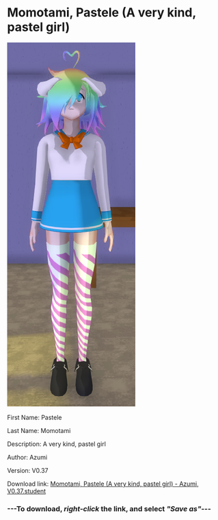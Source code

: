 # Momotami, Pastele (A very kind, pastel girl)

<img src = "https://raw.githubusercontent.com/Arbiter1223/Daigaku-Gurashi-Custom-Students/master/Students/Files/Momotami%2C%20Pastele%20(A%20very%20kind%2C%20pastel%20girl).png">

First Name: Pastele

Last Name: Momotami

Description: A very kind, pastel girl

Author: Azumi

Version: V0.37

Download link: <a href="https://raw.githubusercontent.com/Arbiter1223/Daigaku-Gurashi-Custom-Students/master/Students/Files/Momotami%2C%20Pastele%20(A%20very%20kind%2C%20pastel%20girl)%20-%20Azumi%2C%20V0.37.student">Momotami, Pastele (A very kind, pastel girl) - Azumi, V0.37.student</a>

### ---**To download, _right-click_ the link, and select _"Save as"_**---
